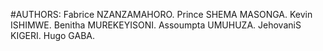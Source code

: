 #AUTHORS:
Fabrice NZANZAMAHORO.
Prince SHEMA MASONGA.
Kevin ISHIMWE.
Benitha MUREKEYISONI.
Assoumpta UMUHUZA.
JehovaniS KIGERI.
Hugo GABA.
  
